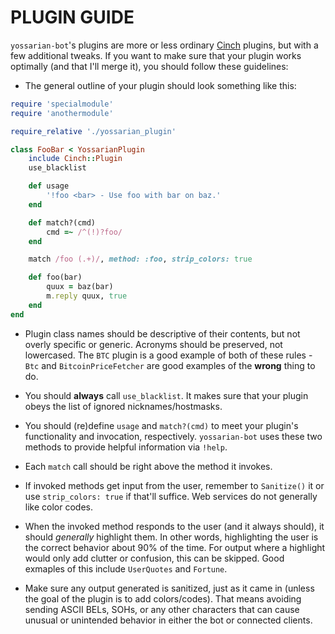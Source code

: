 PLUGIN GUIDE
============

`yossarian-bot`'s plugins are more or less ordinary
[Cinch](https://github.com/cinchrb/cinch) plugins, but with a few additional
tweaks. If you want to make sure that your plugin works optimally (and that
I'll merge it), you should follow these guidelines:

* The general outline of your plugin should look something like this:

```ruby
require 'specialmodule'
require 'anothermodule'

require_relative './yossarian_plugin'

class FooBar < YossarianPlugin
	include Cinch::Plugin
	use_blacklist

	def usage
		'!foo <bar> - Use foo with bar on baz.'
	end

	def match?(cmd)
		cmd =~ /^(!)?foo/
	end

	match /foo (.+)/, method: :foo, strip_colors: true

	def foo(bar)
		quux = baz(bar)
		m.reply quux, true
	end
end

```

* Plugin class names should be descriptive of their contents, but not overly
specific or generic. Acronyms should be preserved, not lowercased. The `BTC`
plugin is a good example of both of these rules - `Btc` and
`BitcoinPriceFetcher` are good examples of the **wrong** thing to do.

* You should **always** call `use_blacklist`. It makes sure that your plugin
obeys the list of ignored nicknames/hostmasks.

* You should (re)define `usage` and `match?(cmd)` to meet your plugin's
functionality and invocation, respectively. `yossarian-bot` uses these two
methods to provide helpful information via `!help`.

* Each `match` call should be right above the method it invokes.

* If invoked methods get input from the user, remember to `Sanitize()` it or
use `strip_colors: true` if that'll suffice. Web services do not generally like
color codes.

* When the invoked method responds to the user (and it always should), it
should *generally* highlight them. In other words, highlighting the user is the
correct behavior about 90% of the time. For output where a highlight would only
add clutter or confusion, this can be skipped. Good exmaples of this include
`UserQuotes` and `Fortune`.

* Make sure any output generated is sanitized, just as it came in (unless
the goal of the plugin is to add colors/codes). That means avoiding sending
ASCII BELs, SOHs, or any other characters that can cause unusual or unintended
behavior in either the bot or connected clients.
